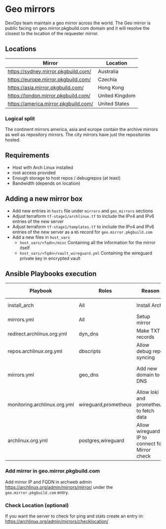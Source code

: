 # Geo mirrors

DevOps team maintain a geo mirror across the world. The Geo mirror is public facing on geo.mirror.pkgbuild.com domain and it will resolve the closest to the location of the requester mirror.

## Locations

| Mirror | Location |
| ----------- | ----------- |
| https://sydney.mirror.pkgbuild.com/ | Australia |
| https://europe.mirror.pkgbuild.com/ | Czechia |
| https://asia.mirror.pkgbuild.com/ | Hong Kong |
| https://london.mirror.pkgbuild.com/ | United Kingdom |
| https://america.mirror.pkgbuild.com/ | United States |

### Logical split
The continent mirrors america, asia and europe contain the archive mirrors as well as repository mirrors. The city mirrors have just the repositories hosted.

## Requirements
- Host with Arch Linux installed
- root access provided
- Enough storage to host repos / debugrepos (at least)
- Bandwidth (depends on location)

## Adding a new mirror box
- Add new entries in `hosts` file under `mirrors` and `geo_mirrors` sections
- Adjust terraform `tf-stage1/archlinux.tf` to include the IPv4 and IPv6 entries of the new server
- Adjust terraform `tf-stage1/templates.tf` to include the IPv4 and IPv6 entries of the new server as a `NS` record for `geo.mirror.pkgbuild.com`
- Add a new files in `host_vars`
    - `host_vars/<fqdn>/misc`
        Containing all the information for the mirror itself
    - `host_vars/<fqdn>/vault_wireguard.yml`
        Containing the wireguard private key in encrypted vault

## Ansible Playbooks execution

| Playbook | Roles | Reason | Hosts (limits) |Comments |
| ----------- | ----------- | ----------- | ----------- |  ----------- |
| install_arch | All | Install Arch | | Optional if you can |
| mirrors.yml | All | Setup mirror | `<fqdn>` | |
| redirect.archlinux.org.yml | dyn_dns | Make TXT records | | |
| repos.archlinux.org.yml | dbscripts | Allow debug repo syncing | | |
| mirrors.yml | geo_dns | Add new domain to DNS | All other mirrors from geo.mirror | |
| monitoring.archlinux.org.yml | wireguard,prometheus | Allow loki and prometheus to fetch data | | |
| archlinux.org.yml | postgres,wireguard | Allow wireguard IP to connect for Mirror check | | Optional see Check Location below |

### Add mirror in geo.mirror.pkgbuild.com

Add mirror IP and FQDN in archweb admin https://archlinux.org/admin/mirrors/mirror/ under the `geo.mirror.pkgbuild.com` entry.

### Check Location (optional)

If you want the server to check for ping and stats create an entry in:
 https://archlinux.org/admin/mirrors/checklocation/
